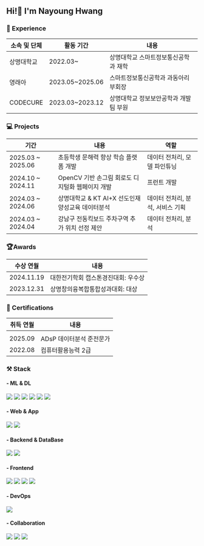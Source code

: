 Hi!🤪 I'm Nayoung Hwang 
---------------------------------------------------------------------------------------------
### 📕 Experience
소속 및 단체| 활동 기간  | 내용  |  
|---|---|---|
|  상명대학교 | 2022.03~  | 상명대학교 스마트정보통신공학과 재학   |
|  영래아 | 2023.05~2025.06  | 스마트정보통신공학과 과동아리 부회장   |
| CODECURE   | 2023.03~2023.12  |  상명대학교 정보보안공학과 개발팀 부원 |




### 💻 Projects 
| 기간  | 내용  | 역할  |
|---|---|---|
|  2025.03 ~ 2025.06 | 초등학생 문해력 향상 학습 플랫폼 개발  | 데이터 전처리, 모델 파인튜닝  |
| 2024.10 ~ 2024.11 | OpenCV 기반 손그림 회로도 디지털화 웹페이지 개발   | 프런트 개발 |
| 2024.03 ~ 2024.06  | 상명대학교 & KT AI+X 선도인재양성교육 데이터분석  |  데이터 전처리, 분석, 서비스 기획 |
| 2024.03 ~ 2024.04 | 강남구 전동킥보드 주차구역 추가 위치 선정 제안  | 데이터 전처리, 분석 |

### 🏆Awards 
| 수상 연월  | 내용  |  
|---|---|
|  2024.11.19 | 대한전기학회 캡스톤경진대회: 우수상  |   
| 2023.12.31  | 상명창의융복합통합성과대회: 대상  |   

### 🪪 Certifications
| 취득 연월  | 내용  |  
|---|---|
|  |  |
|  2025.09 | ADsP 데이터분석 준전문가  |
|  2022.08 | 컴퓨터활용능력 2급  |  
 


### ⚒️ Stack
#### - ML & DL
<div>
  <img src="https://img.shields.io/badge/Python-3776AB?style=for-the-badge&logo=Python&logoColor=white" />
  <img src="https://img.shields.io/badge/PyTorch-EE4C2C?style=for-the-badge&logo=PyTorch&logoColor=white" />
  <img src="https://img.shields.io/badge/Transformers-FFD21E?style=for-the-badge&logo=Huggingface&logoColor=black" />
  <img src="https://img.shields.io/badge/NumPy-013243?style=for-the-badge&logo=NumPy&logoColor=white" />
  <img src="https://img.shields.io/badge/Pandas-150458?style=for-the-badge&logo=Pandas&logoColor=white" />
  <img src="https://img.shields.io/badge/scikit learn-F7931E?style=for-the-badge&logo=scikit-learn&logoColor=white" />
  
</div>
  
#### - Web & App
<div>
  <img src="https://img.shields.io/badge/django-092E20?style=for-the-badge&logo=django&logoColor=white">   
  <img src="https://img.shields.io/badge/flutter-02569B?style=for-the-badge&logo=flutter&logoColor=white">
</div>
  
  
#### - Backend & DataBase 
<div>
  <img src="https://img.shields.io/badge/firebase-FFCA28?style=for-the-badge&logo=firebase&logoColor=white">   
  <img src="https://img.shields.io/badge/mysql-4479A1?style=for-the-badge&logo=mysql&logoColor=white"> 
</div>
  
#### - Frontend 
<div>
  <img src="https://img.shields.io/badge/react-61DAFB?style=for-the-badge&logo=react&logoColor=black">   
  <img src="https://img.shields.io/badge/html5-E34F26?style=for-the-badge&logo=html5&logoColor=white"> 
  <img src="https://img.shields.io/badge/css-1572B6?style=for-the-badge&logo=css3&logoColor=white"> 
  <img src="https://img.shields.io/badge/javascript-F7DF1E?style=for-the-badge&logo=javascript&logoColor=black">
</div>

#### - DevOps
<div>
    <img src="https://img.shields.io/badge/Naver Cloud Platform-03C75A?style=for-the-badge&logo=naver&logoColor=white" />
</div>

#### - Collaboration
<div>
  <img src="https://img.shields.io/badge/github-181717?style=for-the-badge&logo=github&logoColor=white"> 
    <img src="https://img.shields.io/badge/Notion-000000?style=for-the-badge&logo=Notion&logoColor=white" />
    <img src="https://img.shields.io/badge/Figma-F24E1E?style=for-the-badge&logo=Figma&logoColor=white" />
</div>


